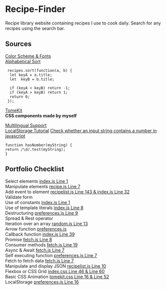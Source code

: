 # Recipe-Finder
 Recipe library website containing recipes I use to cook daily. Search for any recipes using the search bar.

 ## Sources
 [Color Scheme & Fonts](https://chat.openai.com/share/92740be7-f7f8-4ba6-9ea4-129fd6a6d38f)  
 [Alphabetical Sort](https://stackoverflow.com/questions/6712034/sort-array-by-firstname-alphabetically-in-javascript)  
   ```
    recipes.sort(function(a, b) {
     let keyA = a.title;
     let  keyB = b.title;

     if (keyA < keyB) return -1;
     if (keyA > keyB) return 1;
     return 0;
    });
```
[TomeKit](https://github.com/TomeIDK/TomeKit)  
**CSS components made by myself**

[Multilingual Support](https://medium.com/@nohanabil/building-a-multilingual-static-website-a-step-by-step-guide-7af238cc8505)  
[LocalStorage Tutorial](https://www.youtube.com/watch?v=AUOzvFzdIk4)
[Check whether an input string contains a number in javascript](https://stackoverflow.com/questions/5778020/check-whether-an-input-string-contains-a-number-in-javascript)  
   ```
function hasNumber(myString) {
  return /\d/.test(myString);
}
```

## Portfolio Checklist
Select elements [index.js Line 1](https://github.com/TomeIDK/Recipe-Finder/blob/main/js/index.js)  
Manipulate elements [recipe.js Line 7](https://github.com/TomeIDK/Recipe-Finder/blob/main/js/recipe.js)  
Add event to element [recipelist.js Line 143 & index.js Line 32](https://github.com/TomeIDK/Recipe-Finder/blob/main/js/recipelist.js)  
Validate form  
Use of constants [index.js Line 1](https://github.com/TomeIDK/Recipe-Finder/blob/main/js/index.js)  
Use of template literals [index.js Line 8](https://github.com/TomeIDK/Recipe-Finder/blob/main/js/index.js)  
Destructuring [preferences.js Line 9](https://github.com/TomeIDK/Recipe-Finder/blob/main/js/preferences.js)  
Spread & Rest operator  
Iteration over an array [random.js Line 13](https://github.com/TomeIDK/Recipe-Finder/blob/main/js/random.js)  
Arrow function [preferences.js](https://github.com/TomeIDK/Recipe-Finder/blob/main/js/preferences.js)  
Callback function [index.js Line 39](https://github.com/TomeIDK/Recipe-Finder/blob/main/js/index.js)  
Promise [fetch.js Line 8](https://github.com/TomeIDK/Recipe-Finder/blob/main/js/fetch.js)  
Consumer methods [fetch.js Line 19](https://github.com/TomeIDK/Recipe-Finder/blob/main/js/fetch.js)  
Async & Await [fetch.js Line 7](https://github.com/TomeIDK/Recipe-Finder/blob/main/js/fetch.js)  
Self executing function [preferences.js Line 7](https://github.com/TomeIDK/Recipe-Finder/blob/main/js/preferences.js)  
Fetch to fetch data [fetch.js Line 7](https://github.com/TomeIDK/Recipe-Finder/blob/main/js/fetch.js)  
Manipulate and display JSON [recipelist.js Line 10](https://github.com/TomeIDK/Recipe-Finder/blob/main/js/recipelist.js)  
Flexbox or CSS Grid [index.css Line 46 & Line 60](https://github.com/TomeIDK/Recipe-Finder/blob/main/css/index.css)  
Basic CSS Animation [tomekit.css Line 16 & Line 52](https://github.com/TomeIDK/Recipe-Finder/blob/main/css/tomekit.css)  
LocalStorage [preferences.js Line 16](https://github.com/TomeIDK/Recipe-Finder/blob/main/js/preferences.js)  
